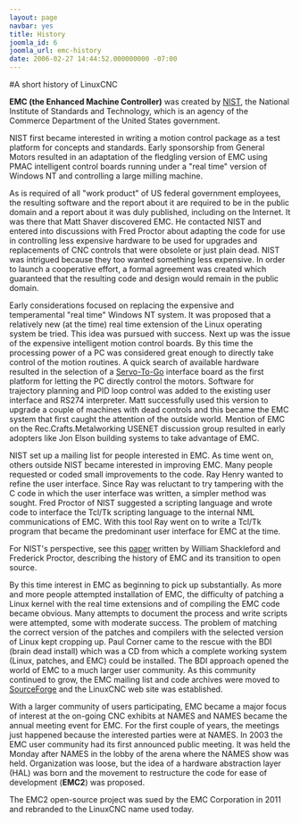 ```yaml
---
layout: page
navbar: yes
title: History
joomla_id: 6
joomla_url: emc-history
date: 2006-02-27 14:44:52.000000000 -07:00
---
```

#A short history of LinuxCNC

**EMC (the Enhanced Machine Controller)** was created by
[NIST](http://www.nist.gov/), the National Institute of Standards and
Technology, which is an agency of the Commerce Department of the United
States government.

NIST first became interested in writing a motion control package as a
test platform for concepts and standards. Early sponsorship from General
Motors resulted in an adaptation of the fledgling version of EMC using
PMAC intelligent control boards running under a "real time" version of
Windows NT and controlling a large milling machine.

As is required of all "work product" of US federal government employees,
the resulting software and the report about it are required to be in the
public domain and a report about it was duly published, including on the
Internet. It was there that Matt Shaver discovered EMC. He contacted NIST
and entered into discussions with Fred Proctor about adapting the code
for use in controlling less expensive hardware to be used for upgrades
and replacements of CNC controls that were obsolete or just plain dead.
NIST was intrigued because they too wanted something less expensive.
In order to launch a cooperative effort, a formal agreement was created
which guaranteed that the resulting code and design would remain in the
public domain.

Early considerations focused on replacing the expensive and temperamental
"real time" Windows NT system. It was proposed that a relatively new (at
the time) real time extension of the Linux operating system be tried. This
idea was pursued with success. Next up was the issue of the expensive
intelligent motion control boards. By this time the processing power of
a PC was considered great enough to directly take control of the motion
routines. A quick search of available hardware resulted in the selection
of a [Servo-To-Go](http://www.servotogo.com/) interface board as the first
platform for letting the PC directly control the motors. Software for
trajectory planning and PID loop control was added to the existing user
interface and RS274 interpreter. Matt successfully used this version to
upgrade a couple of machines with dead controls and this became the EMC
system that first caught the attention of the outside world. Mention of
EMC on the Rec.Crafts.Metalworking USENET discussion group resulted in
early adopters like Jon Elson building systems to take advantage of EMC.

NIST set up a mailing list for people interested in EMC. As time went
on, others outside NIST became interested in improving EMC. Many people
requested or coded small improvements to the code. Ray Henry wanted to
refine the user interface. Since Ray was reluctant to try tampering with
the C code in which the user interface was written, a simpler method
was sought. Fred Proctor of NIST suggested a scripting language and
wrote code to interface the Tcl/Tk scripting language to the internal
NML communications of EMC. With this tool Ray went on to write a Tcl/Tk
program that became the predominant user interface for EMC at the time.

For NIST's perspective, see this
[paper](use-of-open-source-distribution-for-a-machine-tool-controller.pdf)
written by William Shackleford and Frederick Proctor, describing the
history of EMC and its transition to open source.

By this time interest in EMC as beginning to pick up substantially. As
more and more people attempted installation of EMC, the difficulty of
patching a Linux kernel with the real time extensions and of compiling
the EMC code became obvious. Many attempts to document the process and
write scripts were attempted, some with moderate success. The problem
of matching the correct version of the patches and compilers with the
selected version of Linux kept cropping up. Paul Corner came to the rescue
with the BDI (brain dead install) which was a CD from which a complete
working system (Linux, patches, and EMC) could be installed.  The BDI
approach opened the world of EMC to a much larger user community. As
this community continued to grow, the EMC mailing list and code archives
were moved to [SourceForge](http://www.sourceforge.net/projects/emc/)
and the LinuxCNC web site was established.

With a larger community of users participating, EMC became a major focus
of interest at the on-going CNC exhibits at NAMES and NAMES became the
annual meeting event for EMC. For the first couple of years, the meetings
just happened because the interested parties were at NAMES. In 2003 the
EMC user community had its first announced public meeting. It was held
the Monday after NAMES in the lobby of the arena where the NAMES show
was held. Organization was loose, but the idea of a hardware abstraction
layer (HAL) was born and the movement to restructure the code for ease
of development (**EMC2**) was proposed.

The EMC2 open-source project was sued by the EMC Corporation in 2011
and rebranded to the LinuxCNC name used today.
